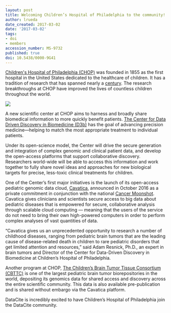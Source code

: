 ```yaml
---
layout: post
title: Welcoming Children’s Hospital of Philadelphia to the community!
author: lrueda
date_created: 2017-03-02
date: '2017-03-02'
tags:
- doi
- members
accession_number: MS-9732
published: true
doi: 10.5438/0000-9G41
---
```

[Children's Hospital of Philadelphia (CHOP)](http://www.chop.edu/) was founded in 1855 as the first hospital in the United States dedicated to the healthcare of children. It has a tradition of research that has spanned nearly a [century](https://www.research.chop.edu/about/overview). The research breakthroughs at CHOP have improved the lives of countless children throughout the world.

![](/images/2017/03/d3b.png)

A new scientific center at CHOP aims to harness and broadly share biomedical information to more quickly benefit patients. [The Center for Data Driven Discovery in Biomedicine (D3b)](http://blog.research.chop.edu/chop-launches-first-of-its-kind-center-for-data-driven-discovery-in-biomedicine-d3b/) has the goal of advancing precision medicine—helping to match the most appropriate treatment to individual patients.

Under its open-science model, the Center will drive the secure generation and integration of complex genomic and clinical patient data, and develop the open-access platforms that support collaborative discovery. Researchers world-wide will be able to access this information and work together to fully share novel ideas and approaches for new biological targets for precise, less-toxic clinical treatments for children.

One of the Center’s first major initiatives is the launch of its open-access pediatric genomic data cloud, [Cavatica](http://www.cavatica.org), announced in October 2016 as a private commitment in conjunction with the national [Cancer Moonshot](https://www.cancer.gov/research/key-initiatives/moonshot-cancer-initiative). Cavatica gives clinicians and scientists secure access to big data about pediatric diseases that is empowered for secure, collaborative analysis through scalable cloud computing — meaning that the users of the service do not need to bring their own high-powered computers in order to perform complex analyses of vast quantities of data.

“Cavatica gives us an unprecedented opportunity to research a number of childhood diseases, ranging from pediatric brain tumors that are the leading cause of disease-related death in children to rare pediatric disorders that get limited attention and resources,” said Adam Resnick, Ph.D., an expert in brain tumors and Director of the Center for Data-Driven Discovery in Biomedicine  at Children’s Hospital of Philadelphia.

Another program at CHOP, [The Children’s Brain Tumor Tissue Consortium (CBTTC)](https://cbttc.org/about-cbttc/) is one of the largest pediatric brain tumor biorepositories in the world, depositing its genomics data for shared access and discovery across the entire scientific community.  This data is also available pre-publication and is shared without embargo via the Cavatica platform.

DataCite is incredibly excited to have Children’s Hospital of Philadelphia join the DataCite community.
